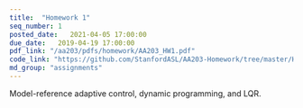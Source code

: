 ```yaml
---
title:  "Homework 1"
seq_number: 1
posted_date:   2021-04-05 17:00:00
due_date:   2019-04-19 17:00:00
pdf_link: "/aa203/pdfs/homework/AA203_HW1.pdf"
code_link: "https://github.com/StanfordASL/AA203-Homework/tree/master/HW1"
md_group: "assignments"
---
```


Model-reference adaptive control, dynamic programming, and LQR.
